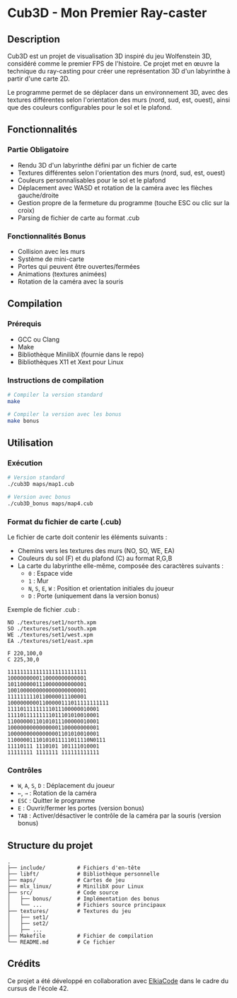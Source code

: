 # Cub3D - Mon Premier Ray-caster

## Description
Cub3D est un projet de visualisation 3D inspiré du jeu Wolfenstein 3D, considéré comme le premier FPS de l'histoire. Ce projet met en œuvre la technique du ray-casting pour créer une représentation 3D d'un labyrinthe à partir d'une carte 2D.

Le programme permet de se déplacer dans un environnement 3D, avec des textures différentes selon l'orientation des murs (nord, sud, est, ouest), ainsi que des couleurs configurables pour le sol et le plafond.

## Fonctionnalités

### Partie Obligatoire
- Rendu 3D d'un labyrinthe défini par un fichier de carte
- Textures différentes selon l'orientation des murs (nord, sud, est, ouest)
- Couleurs personnalisables pour le sol et le plafond
- Déplacement avec WASD et rotation de la caméra avec les flèches gauche/droite
- Gestion propre de la fermeture du programme (touche ESC ou clic sur la croix)
- Parsing de fichier de carte au format .cub

### Fonctionnalités Bonus
- Collision avec les murs
- Système de mini-carte
- Portes qui peuvent être ouvertes/fermées
- Animations (textures animées)
- Rotation de la caméra avec la souris

## Compilation

### Prérequis
- GCC ou Clang
- Make
- Bibliothèque MinilibX (fournie dans le repo)
- Bibliothèques X11 et Xext pour Linux

### Instructions de compilation
```bash
# Compiler la version standard
make

# Compiler la version avec les bonus
make bonus
```

## Utilisation

### Exécution
```bash
# Version standard
./cub3D maps/map1.cub

# Version avec bonus
./cub3D_bonus maps/map4.cub
```

### Format du fichier de carte (.cub)
Le fichier de carte doit contenir les éléments suivants :
- Chemins vers les textures des murs (NO, SO, WE, EA)
- Couleurs du sol (F) et du plafond (C) au format R,G,B
- La carte du labyrinthe elle-même, composée des caractères suivants :
  - `0` : Espace vide
  - `1` : Mur
  - `N`, `S`, `E`, `W` : Position et orientation initiales du joueur
  - `D` : Porte (uniquement dans la version bonus)

Exemple de fichier .cub :
```
NO ./textures/set1/north.xpm
SO ./textures/set1/south.xpm
WE ./textures/set1/west.xpm
EA ./textures/set1/east.xpm

F 220,100,0
C 225,30,0

1111111111111111111111111
1000000000110000000000001
1011000001110000000000001
1001000000000000000000001
1111111110110000011100001
10000000001100000111011111111111
11110111111111011100000010001
11110111111111011101010010001
11000000110101011100000010001
10000000000000001100000000001
10000000000000001101010010001
11000001110101011111011110N0111
11110111 1110101 101111010001
11111111 1111111 111111111111
```

### Contrôles
- `W`, `A`, `S`, `D` : Déplacement du joueur
- `←`, `→` : Rotation de la caméra
- `ESC` : Quitter le programme
- `E` : Ouvrir/fermer les portes (version bonus)
- `TAB` : Activer/désactiver le contrôle de la caméra par la souris (version bonus)

## Structure du projet
```
.
├── include/          # Fichiers d'en-tête
├── libft/            # Bibliothèque personnelle
├── maps/             # Cartes de jeu
├── mlx_linux/        # MinilibX pour Linux
├── src/              # Code source
│   ├── bonus/        # Implémentation des bonus
│   └── ...           # Fichiers source principaux
├── textures/         # Textures du jeu
│   ├── set1/
│   ├── set2/
│   ├── ...
├── Makefile          # Fichier de compilation
└── README.md         # Ce fichier
```

## Crédits
Ce projet a été développé en collaboration avec [ElkiaCode](https://github.com/ElkiaCode) dans le cadre du cursus de l'école 42.
